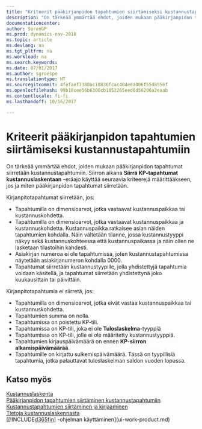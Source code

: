 ```yaml
---
title: "Kriteerit pääkirjanpidon tapahtumien siirtämiseksi kustannustapahtumiin"
description: "On tärkeää ymmärtää ehdot, joiden mukaan pääkirjanpidon tapahtumat siirretään kustannustapahtumiin. **Siirrä KP-tapahtumat kustannuslaskentaan** -eräajo käyttää määrittää siirron aikana seuraavien kriteerien avulla, siirretäänkö pääkirjanpidon tapahtumat ja milloin ne mahdollisesti siirretään."
documentationcenter: 
author: SorenGP
ms.prod: dynamics-nav-2018
ms.topic: article
ms.devlang: na
ms.tgt_pltfrm: na
ms.workload: na
ms.search.keywords: 
ms.date: 07/01/2017
ms.author: sgroespe
ms.translationtype: HT
ms.sourcegitcommit: 4fefaef7380ac10836fcac404eea006f55d8556f
ms.openlocfilehash: 99b18cee56b6300cb1852265eed6d56206a2eaab
ms.contentlocale: fi-fi
ms.lasthandoff: 10/16/2017

---
```

# <a name="criteria-for-transferring-general-ledger-entries-to-cost-entries"></a>Kriteerit pääkirjanpidon tapahtumien siirtämiseksi kustannustapahtumiin
On tärkeää ymmärtää ehdot, joiden mukaan pääkirjanpidon tapahtumat siirretään kustannustapahtumiin. Siirron aikana **Siirrä KP-tapahtumat kustannuslaskentaan** -eräajo käyttää seuraavia kriteerejä määrittääkseen, jos ja miten pääkirjanpidon tapahtumat siirretään.  

Kirjanpitotapahtumat siirretään, jos:  

-   Tapahtumilla on dimensioarvot, jotka vastaavat kustannuspaikkaa tai kustannuskohdetta.  
-   Tapahtumilla on dimensioarvot, jotka vastaavat kustannuspaikkaa ja kustannuskohdetta. Kustannuspaikka ratkaisee asian näiden tapahtumien kohdalla. Näin vältetään tilanne, jossa kustannustyyppi näkyy sekä kustannuskohteessa että kustannuspaikassa ja näin ollen ne lasketaan tilastoihin kahdesti.  
-   Asiakirjan numeroa ei ole tapahtumissa, joten kustannustapahtumissa näytetään asiakirjanumeron kohdalla 0000.  
-   Tapahtumat siirretään kustannustyypille, jolla yhdistettyjä tapahtumia voidaan käsitellä, ja tapahtumat siirretään yhdistettynä joko kuukausittain tai päivittäin.  

Kirjanpitotapahtumia ei siirretä, jos:  

-   Tapahtumilla on dimensioarvot, jotka eivät vastaa kustannuspaikkaa tai kustannuskohdetta.  
-   Tapahtumien summa on nolla.  
-   Tapahtumissa on poistettu KP-tili.  
-   Tapahtumissa on KP-tili, joka ei ole **Tuloslaskelma**-tyyppiä  
-   Tapahtumissa on KP-tili, jolle ei ole määritetty kustannustyyppiä.  
-   Tapahtumien kirjauspäivämäärä on ennen **KP-siirron alkamispäivämäärää**.  
-   Tapahtumille on kirjattu sulkemispäivämäärä. Tässä on tyypillisiä tapahtumia, jotka palauttavat tuloslaskelman saldon vuoden lopussa.  

## <a name="see-also"></a>Katso myös  
[Kustannuslaskenta](finance-manage-cost-accounting.md)  
 [Pääkirjanpidon tapahtumien siirtäminen kustannustapahtumiin](finance-how-to-transfer-general-ledger-entries-to-cost-entries.md)   
 [Kustannustapahtumien siirtäminen ja kirjaaminen](finance-transfer-and-post-cost-entries.md)   
 [Tietoja kustannuslaskennasta](finance-about-cost-accounting.md)  
 [[!INCLUDE[d365fin](includes/d365fin_md.md)] -ohjelman käyttäminen](ui-work-product.md)

